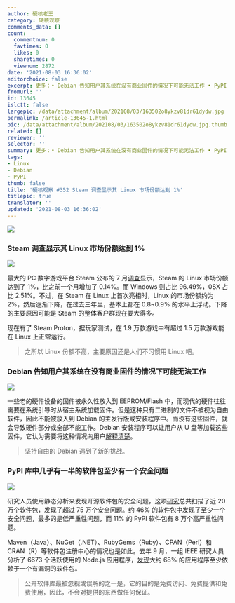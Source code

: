 ```yaml
---
author: 硬核老王
category: 硬核观察
comments_data: []
count:
  commentnum: 0
  favtimes: 0
  likes: 0
  sharetimes: 0
  viewnum: 2872
date: '2021-08-03 16:36:02'
editorchoice: false
excerpt: 更多：• Debian 告知用户其系统在没有商业固件的情况下可能无法工作 • PyPI 库中几乎有一半的软件包至少有一个安全问题
fromurl: ''
id: 13645
islctt: false
largepic: /data/attachment/album/202108/03/163502o8ykzv81dr61dydw.jpg
permalink: /article-13645-1.html
pic: /data/attachment/album/202108/03/163502o8ykzv81dr61dydw.jpg.thumb.jpg
related: []
reviewer: ''
selector: ''
summary: 更多：• Debian 告知用户其系统在没有商业固件的情况下可能无法工作 • PyPI 库中几乎有一半的软件包至少有一个安全问题
tags:
- Linux
- Debian
- PyPI
thumb: false
title: '硬核观察 #352 Steam 调查显示其 Linux 市场份额达到 1%'
titlepic: true
translator: ''
updated: '2021-08-03 16:36:02'
---
```


![](/data/attachment/album/202108/03/163502o8ykzv81dr61dydw.jpg)


### Steam 调查显示其 Linux 市场份额达到 1%


![](/data/attachment/album/202108/03/163514ln6xbgxgez8dred6.jpg)


最大的 PC 数字游戏平台 Steam 公布的 7 月[调查](https://store.steampowered.com/hwsurvey/Steam-Hardware-Software-Survey-Welcome-to-Steam)显示，Steam 的 Linux 市场份额达到了 1%，比之前一个月增加了 0.14%。而 Windows 则占比 96.49%，0SX 占比 2.51%。不过，在 Steam 在 Linux 上首次亮相时，Linux 的市场份额约为 2%，然后逐渐下降，在过去三年里，基本上都在 0.8~0.9% 的水平上浮动。下降的主要原因可能是 Steam 的整体客户群现在要大得多。


现在有了 Steam Proton，据玩家测试，在 1.9 万款游戏中有超过 1.5 万款游戏能在 Linux 上正常运行。



> 
> 之所以 Linux 份额不高，主要原因还是人们不习惯用 Linux 吧。
> 
> 
> 


### Debian 告知用户其系统在没有商业固件的情况下可能无法工作


![](/data/attachment/album/202108/03/163535qm96hmmmpmzjn7th.jpg)


一些老的硬件设备的固件被永久性放入到 EEPROM/Flash 中，而现代的硬件往往需要在系统引导时从宿主系统加载固件。但是这种只有二进制的文件不被视为自由软件，因此不能被放入到 Debian 的主发行版或安装程序中。而没有这些固件，就会导致硬件部分或全部不能工作。Debian 安装程序可以让用户从 U 盘等加载这些固件，它认为需要将这种情况向用户[解释清楚](https://www.debian.org/releases/bullseye/amd64/ch02s02)。



> 
> 坚持自由的 Debian 遇到了新的挑战。
> 
> 
> 


### PyPI 库中几乎有一半的软件包至少有一个安全问题


![](/data/attachment/album/202108/03/163551ebaappwb33jbvv24.jpg)


研究人员使用静态分析来发现开源软件包的安全问题，这项[研究](https://www.techradar.com/news/python-code-libraries-are-riddled-with-security-holes)总共扫描了近 20 万个软件包，发现了超过 75 万个安全问题。约 46% 的软件包中发现了至少一个安全问题，最多的是低严重性问题，而 11% 的 PyPI 软件包有 8 万个高严重性问题。


Maven（Java）、NuGet（.NET）、RubyGems（Ruby）、CPAN（Perl）和 CRAN（R）等软件包注册中心的情况也是如此。去年 9 月，一组 IEEE 研究人员分析了 6673 个活跃使用的 Node.js 应用程序，[发现](https://www.theregister.com/2020/09/25/npm_security_risks/)大约 68% 的应用程序至少依赖于一个有漏洞的软件包。



> 
> 公开软件库最被忽视或误解的之一是，它的目的是免费访问、免费提供和免费使用，因此，不会对提供的东西做任何保证。
> 
> 
>